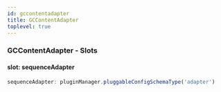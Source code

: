 ```yaml
---
id: gccontentadapter
title: GCContentAdapter
toplevel: true
---
```


### GCContentAdapter - Slots

#### slot: sequenceAdapter

```js
sequenceAdapter: pluginManager.pluggableConfigSchemaType('adapter')
```

